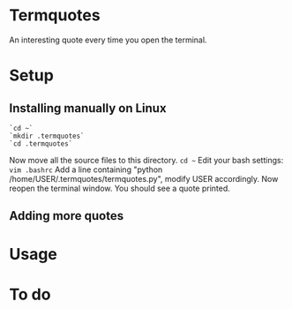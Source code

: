 Termquotes
==========
An interesting quote every time you open the terminal.

Setup
=====
Installing manually on Linux
----------------------------
    `cd ~`
    `mkdir .termquotes`
    `cd .termquotes`
Now move all the source files to this directory.
    `cd ~`
Edit your bash settings:
    `vim .bashrc`
Add a line containing "python /home/USER/.termquotes/termquotes.py", modify
USER accordingly.
Now reopen the terminal window. You should see a quote printed.

Adding more quotes
------------------

Usage
=====

To do
=====
